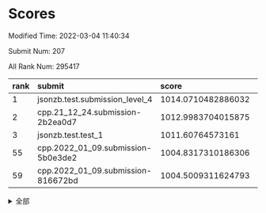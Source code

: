 # Scores

Modified Time: 2022-03-04 11:40:34

Submit Num: 207

All Rank Num: 295417

| rank |               submit               |       score        |       sigma        | pk_num |
| :--- | :--------------------------------- | :----------------- | :----------------- | :----- |
| 1    | jsonzb.test.submission_level_4     | 1014.0710482886032 | 0.8185979237067336 | 5711   |
| 2    | cpp.21_12_24.submission-2b2ea0d7   | 1012.9983704015875 | 0.8125795918264778 | 5710   |
| 3    | jsonzb.test.test_1                 | 1011.60764573161   | 0.7894334161200494 | 5700   |
| 55   | cpp.2022_01_09.submission-5b0e3de2 | 1004.8317310186306 | 0.7134041096692411 | 5711   |
| 59   | cpp.2022_01_09.submission-816672bd | 1004.5009311624793 | 0.7074204712778202 | 5712   |


<details>
<summary>全部</summary>

| rank |                 submit                 |       score        |       sigma        | pk_num |
| :--- | :------------------------------------- | :----------------- | :----------------- | :----- |
| 1    | jsonzb.test.submission_level_4         | 1014.0710482886032 | 0.8185979237067336 | 5711   |
| 2    | cpp.21_12_24.submission-2b2ea0d7       | 1012.9983704015875 | 0.8125795918264778 | 5710   |
| 3    | jsonzb.test.test_1                     | 1011.60764573161   | 0.7894334161200494 | 5700   |
| 4    | gobigger.level_3.submission_level_3_14 | 1011.5922503876578 | 0.7752048029504127 | 5709   |
| 5    | gobigger.level_3.submission_level_3_49 | 1011.5882440234307 | 0.7837179798810167 | 5708   |
| 6    | gobigger.level_3.submission_level_3_26 | 1011.4843703950177 | 0.7830553206812289 | 5710   |
| 7    | gobigger.level_3.submission_level_3_15 | 1011.4646856726207 | 0.7673943654077813 | 5714   |
| 8    | gobigger.level_3.submission_level_3_44 | 1011.2706607801116 | 0.7681462911948547 | 5708   |
| 9    | gobigger.level_3.submission_level_3_31 | 1011.2584584482614 | 0.7693342595505794 | 5707   |
| 10   | gobigger.level_3.submission_level_3_19 | 1011.201105401727  | 0.7579128915648874 | 5709   |
| 11   | gobigger.level_3.submission_level_3_2  | 1011.1670995759752 | 0.7568551705523793 | 5708   |
| 12   | gobigger.level_3.submission_level_3_46 | 1011.1628809127628 | 0.7692081868716688 | 5704   |
| 13   | gobigger.level_3.submission_level_3_10 | 1011.1245026466751 | 0.7567161839826515 | 5709   |
| 14   | gobigger.level_3.submission_level_3_27 | 1011.093048311774  | 0.7848594245101231 | 5710   |
| 15   | gobigger.level_3.submission_level_3_20 | 1010.7535171411172 | 0.757017493640638  | 5712   |
| 16   | gobigger.level_3.submission_level_3_29 | 1010.6689508778164 | 0.7724053373493831 | 5710   |
| 17   | gobigger.level_3.submission_level_3_45 | 1010.6402553471347 | 0.7976169556137626 | 5716   |
| 18   | gobigger.level_3.submission_level_3_3  | 1010.6370298406887 | 0.7311078152587414 | 5710   |
| 19   | gobigger.level_3.submission_level_3_30 | 1010.5363885716589 | 0.7415798012951197 | 5709   |
| 20   | gobigger.level_3.submission_level_3_40 | 1010.4926207368302 | 0.7553757643696376 | 5708   |
| 21   | gobigger.level_3.submission_level_3_8  | 1010.4820426218888 | 0.7674601815031777 | 5707   |
| 22   | gobigger.level_3.submission_level_3_4  | 1010.4379954191375 | 0.7563344923657497 | 5710   |
| 23   | gobigger.level_3.submission_level_3_37 | 1010.4245927754423 | 0.7457749519931224 | 5708   |
| 24   | gobigger.level_3.submission_level_3_41 | 1010.4148011745071 | 0.7600826911181632 | 5706   |
| 25   | gobigger.level_3.submission_level_3_24 | 1010.3570515342547 | 0.7653973040804416 | 5711   |
| 26   | gobigger.level_3.submission_level_3_0  | 1010.3073468121966 | 0.7678620219299408 | 5711   |
| 27   | gobigger.level_3.submission_level_3_12 | 1010.2975126176955 | 0.7697721016123505 | 5701   |
| 28   | gobigger.level_3.submission_level_3_6  | 1010.2928508952701 | 0.7575964554772382 | 5708   |
| 29   | gobigger.level_3.submission_level_3_28 | 1010.2499120882034 | 0.7701183457489307 | 5710   |
| 30   | gobigger.level_3.submission_level_3_16 | 1010.2139259334414 | 0.7475402010903228 | 5715   |
| 31   | gobigger.level_3.submission_level_3_33 | 1010.1702741190112 | 0.7840486083840832 | 5708   |
| 32   | gobigger.level_3.submission_level_3_34 | 1010.1650182483289 | 0.7699844231204973 | 5714   |
| 33   | gobigger.level_3.submission_level_3_25 | 1010.0356918843298 | 0.7364608704673733 | 5707   |
| 34   | gobigger.level_3.submission_level_3_38 | 1009.9949025865302 | 0.7463689800206349 | 5708   |
| 35   | gobigger.level_3.submission_level_3_32 | 1009.9650643261986 | 0.7629441225888342 | 5697   |
| 36   | gobigger.level_3.submission_level_3_47 | 1009.7909631630873 | 0.7450668570990745 | 5716   |
| 37   | gobigger.level_3.submission_level_3_7  | 1009.7074518221763 | 0.7507570227999669 | 5707   |
| 38   | gobigger.level_3.submission_level_3_43 | 1009.5982339667247 | 0.7587792424441686 | 5713   |
| 39   | gobigger.level_3.submission_level_3_21 | 1009.4282242924172 | 0.7407390869830451 | 5710   |
| 40   | gobigger.level_3.submission_level_3_1  | 1009.4201336095875 | 0.7512408231145866 | 5703   |
| 41   | gobigger.level_3.submission_level_3_18 | 1009.38987884473   | 0.777409698016313  | 5708   |
| 42   | gobigger.level_3.submission_level_3_5  | 1009.2251493718595 | 0.7752040976173115 | 5712   |
| 43   | gobigger.level_3.submission_level_3_22 | 1009.1765704485099 | 0.7645279975346287 | 5709   |
| 44   | gobigger.level_3.submission_level_3_42 | 1009.1477110044046 | 0.7644748336746165 | 5708   |
| 45   | gobigger.level_3.submission_level_3_39 | 1009.1461121094154 | 0.7350789596317315 | 5708   |
| 46   | gobigger.level_3.submission_level_3_13 | 1008.9786216619465 | 0.7582269788622742 | 5710   |
| 47   | gobigger.level_3.submission_level_3_35 | 1008.9545924548753 | 0.7853717035925591 | 5707   |
| 48   | gobigger.level_3.submission_level_3_17 | 1008.834386299694  | 0.7386868345162232 | 5713   |
| 49   | gobigger.level_3.submission_level_3_36 | 1008.4407431697259 | 0.7708778504240289 | 5706   |
| 50   | gobigger.level_3.submission_level_3_11 | 1008.3837599312388 | 0.7605551219089282 | 5711   |
| 51   | gobigger.level_3.submission_level_3_48 | 1007.5150140740329 | 0.7463771913485097 | 5705   |
| 52   | gobigger.level_3.submission_level_3_23 | 1007.2308851709813 | 0.7357188571120578 | 5712   |
| 53   | gobigger.level_3.submission_level_3_9  | 1007.0240876978493 | 0.7411208806332645 | 5708   |
| 54   | gobigger.level_1.submission_level_1_3  | 1004.9018632907869 | 0.7258965757987024 | 5707   |
| 55   | cpp.2022_01_09.submission-5b0e3de2     | 1004.8317310186306 | 0.7134041096692411 | 5711   |
| 56   | gobigger.level_1.submission_level_1_43 | 1004.6867571289059 | 0.7214983858735656 | 5713   |
| 57   | gobigger.level_1.submission_level_1_11 | 1004.60208081378   | 0.7221718980599575 | 5710   |
| 58   | gobigger.level_1.submission_level_1_8  | 1004.5158132130921 | 0.7180114874346997 | 5710   |
| 59   | cpp.2022_01_09.submission-816672bd     | 1004.5009311624793 | 0.7074204712778202 | 5712   |
| 60   | gobigger.level_1.submission_level_1_24 | 1004.3818215460319 | 0.7218509990822639 | 5712   |
| 61   | gobigger.level_1.submission_level_1_27 | 1004.378093046446  | 0.7171453710203687 | 5711   |
| 62   | gobigger.level_1.submission_level_1_47 | 1004.2879693596323 | 0.7282511276843182 | 5706   |
| 63   | gobigger.level_1.submission_level_1_16 | 1004.2708271744954 | 0.725208497380077  | 5706   |
| 64   | gobigger.level_1.submission_level_1_32 | 1004.2641492550047 | 0.7121056585435075 | 5707   |
| 65   | gobigger.level_1.submission_level_1_9  | 1004.2362541566748 | 0.7133196393190131 | 5704   |
| 66   | gobigger.level_1.submission_level_1_13 | 1004.0057413260857 | 0.7150680773263038 | 5709   |
| 67   | gobigger.level_1.submission_level_1_39 | 1003.9872664050124 | 0.7014650994979171 | 5709   |
| 68   | gobigger.level_1.submission_level_1_15 | 1003.9868573862192 | 0.7139948269922326 | 5717   |
| 69   | gobigger.level_1.submission_level_1_40 | 1003.9677157187296 | 0.728344644432882  | 5709   |
| 70   | gobigger.level_1.submission_level_1_28 | 1003.9533543503695 | 0.7134873443723609 | 5713   |
| 71   | gobigger.level_1.submission_level_1_12 | 1003.7497726900834 | 0.7243151555036285 | 5709   |
| 72   | gobigger.level_1.submission_level_1_21 | 1003.7213695830518 | 0.720339937049616  | 5712   |
| 73   | gobigger.level_1.submission_level_1_46 | 1003.6814468422021 | 0.711615754845664  | 5708   |
| 74   | gobigger.level_1.submission_level_1_45 | 1003.6732305776799 | 0.7187263034489538 | 5703   |
| 75   | gobigger.level_1.submission_level_1_44 | 1003.4974291507586 | 0.7143458028882975 | 5710   |
| 76   | gobigger.level_1.submission_level_1_38 | 1003.4797651149113 | 0.7113620180350516 | 5710   |
| 77   | gobigger.level_1.submission_level_1_29 | 1003.3648946179505 | 0.7230367851287073 | 5702   |
| 78   | gobigger.level_1.submission_level_1_14 | 1003.354497515594  | 0.7149831704694228 | 5708   |
| 79   | gobigger.level_1.submission_level_1_34 | 1003.296141537534  | 0.703273151895713  | 5708   |
| 80   | gobigger.level_1.submission_level_1_0  | 1003.1946419074998 | 0.7204024649364809 | 5711   |
| 81   | gobigger.level_1.submission_level_1_20 | 1003.1643607587395 | 0.7214483145932742 | 5711   |
| 82   | gobigger.level_1.submission_level_1_10 | 1003.1349468331698 | 0.7163754486745837 | 5711   |
| 83   | gobigger.level_1.submission_level_1_5  | 1003.0534551422563 | 0.7254081510698875 | 5707   |
| 84   | gobigger.level_1.submission_level_1_49 | 1002.9855931888335 | 0.7191845163868937 | 5704   |
| 85   | gobigger.level_1.submission_level_1_4  | 1002.9422512768664 | 0.7068168335322312 | 5709   |
| 86   | gobigger.level_1.submission_level_1_17 | 1002.9157713899104 | 0.7076691499092265 | 5707   |
| 87   | gobigger.level_1.submission_level_1_6  | 1002.8932827174593 | 0.7118492672393751 | 5709   |
| 88   | gobigger.level_1.submission_level_1_42 | 1002.8434362645297 | 0.709982171202689  | 5706   |
| 89   | gobigger.level_1.submission_level_1_35 | 1002.7940813655968 | 0.6965778050744231 | 5706   |
| 90   | gobigger.level_1.submission_level_1_19 | 1002.7560144778504 | 0.7101816280113444 | 5708   |
| 91   | gobigger.level_1.submission_level_1_23 | 1002.6937942716328 | 0.7199000786059887 | 5706   |
| 92   | gobigger.level_1.submission_level_1_26 | 1002.6915573962567 | 0.718524751187855  | 5708   |
| 93   | gobigger.level_1.submission_level_1_18 | 1002.6414003477784 | 0.7107981650899118 | 5711   |
| 94   | gobigger.level_1.submission_level_1_25 | 1002.6120644061649 | 0.7119503198835971 | 5710   |
| 95   | gobigger.level_1.submission_level_1_37 | 1002.5399019379159 | 0.7196389235669084 | 5706   |
| 96   | gobigger.level_1.submission_level_1_1  | 1002.5146536938312 | 0.7071657143750205 | 5705   |
| 97   | gobigger.level_1.submission_level_1_22 | 1002.5014049366766 | 0.7079129295424811 | 5709   |
| 98   | gobigger.level_1.submission_level_1_31 | 1002.4718479520795 | 0.7113617720414604 | 5699   |
| 99   | gobigger.level_1.submission_level_1_33 | 1002.4675107082678 | 0.7073844104792812 | 5712   |
| 100  | gobigger.level_1.submission_level_1_7  | 1002.4228281248389 | 0.7177182309996614 | 5710   |
| 101  | gobigger.level_1.submission_level_1_48 | 1002.389489581936  | 0.7100462460007424 | 5710   |
| 102  | gobigger.level_1.submission_level_1_36 | 1002.2394386739687 | 0.7070086784577891 | 5713   |
| 103  | gobigger.level_1.submission_level_1_2  | 1002.0683428793504 | 0.7188574471905879 | 5716   |
| 104  | gobigger.level_1.submission_level_1_41 | 1001.8891642220455 | 0.7116139580921831 | 5710   |
| 105  | gobigger.level_1.submission_level_1_30 | 1001.5298849073847 | 0.7028868523279277 | 5710   |
| 106  | gobigger.random.submission_random_10   | 997.6912238401521  | 0.7129200922762402 | 5710   |
| 107  | gobigger.random.submission_random_45   | 997.5601542217801  | 0.7065310176890817 | 5706   |
| 108  | gobigger.random.submission_random_26   | 997.4155389508476  | 0.7097902263575251 | 5709   |
| 109  | gobigger.random.submission_random_35   | 997.0765144975035  | 0.6998198056053938 | 5711   |
| 110  | gobigger.random.submission_random_5    | 996.9458238380369  | 0.7199888019948374 | 5711   |
| 111  | gobigger.random.submission_random_48   | 996.9137303095475  | 0.7144142813298089 | 5711   |
| 112  | gobigger.random.submission_random_33   | 996.8239926547881  | 0.703369392390112  | 5708   |
| 113  | gobigger.random.submission_random_37   | 996.7368198271436  | 0.7166177148926145 | 5707   |
| 114  | gobigger.random.submission_random_38   | 996.6772021103711  | 0.731838411190847  | 5711   |
| 115  | gobigger.random.submission_random_24   | 996.667971637899   | 0.7057747148842326 | 5707   |
| 116  | gobigger.random.submission_random_40   | 996.5920812277757  | 0.7053391909666287 | 5709   |
| 117  | gobigger.random.submission_random_27   | 996.5750545668832  | 0.7203125515158152 | 5709   |
| 118  | gobigger.random.submission_random_25   | 996.5051780613888  | 0.7073636294309951 | 5707   |
| 119  | gobigger.random.submission_random_4    | 996.4740117745702  | 0.7112524667227398 | 5710   |
| 120  | gobigger.random.submission_random_30   | 996.4627472032014  | 0.7165342630492503 | 5708   |
| 121  | gobigger.random.submission_random_23   | 996.4489025156394  | 0.7179492374649088 | 5704   |
| 122  | gobigger.random.submission_random_16   | 996.409732801367   | 0.695106090220232  | 5708   |
| 123  | gobigger.random.submission_random_20   | 996.3941567292676  | 0.7166297779038286 | 5713   |
| 124  | gobigger.random.submission_random_1    | 996.2991038888549  | 0.7133451520287255 | 5708   |
| 125  | gobigger.random.submission_random_41   | 996.2510161999197  | 0.7046012885151897 | 5709   |
| 126  | gobigger.random.submission_random_47   | 996.1149887796026  | 0.7213629166479424 | 5712   |
| 127  | gobigger.random.submission_random_28   | 996.1039671825622  | 0.7042481059337002 | 5706   |
| 128  | gobigger.random.submission_random_9    | 996.0987719662029  | 0.7070493644517098 | 5706   |
| 129  | gobigger.random.submission_random_21   | 996.096605439261   | 0.7203349791032898 | 5708   |
| 130  | gobigger.random.submission_random_44   | 996.0299382839167  | 0.7180529016863473 | 5704   |
| 131  | gobigger.random.submission_random_17   | 996.0146887828921  | 0.7071526516558339 | 5707   |
| 132  | gobigger.random.submission_random_15   | 996.007482970695   | 0.7141365424691221 | 5712   |
| 133  | gobigger.random.submission_random_22   | 995.9909173009366  | 0.7111329725222117 | 5707   |
| 134  | gobigger.random.submission_random_8    | 995.9659972847428  | 0.7139673464452717 | 5709   |
| 135  | gobigger.random.submission_random_11   | 995.961813637622   | 0.7233139114411349 | 5703   |
| 136  | gobigger.random.submission_random_34   | 995.8714053918322  | 0.716942172982775  | 5711   |
| 137  | gobigger.random.submission_random_43   | 995.8340291175008  | 0.7222154829134869 | 5706   |
| 138  | gobigger.random.submission_random_6    | 995.7419104739452  | 0.715147509474954  | 5705   |
| 139  | gobigger.random.submission_random_7    | 995.7302142614252  | 0.7205062651903181 | 5710   |
| 140  | gobigger.random.submission_random_12   | 995.6435292270968  | 0.7148910726706801 | 5705   |
| 141  | gobigger.random.submission_random_2    | 995.6055876501314  | 0.7123523555386145 | 5707   |
| 142  | gobigger.random.submission_random_32   | 995.5612986073028  | 0.7166441970214146 | 5712   |
| 143  | gobigger.random.submission_random_3    | 995.45255244411    | 0.7171055985027688 | 5707   |
| 144  | gobigger.random.submission_random_46   | 995.3695122036452  | 0.709675348296941  | 5708   |
| 145  | gobigger.random.submission_random_29   | 995.3636216258791  | 0.71037693867786   | 5713   |
| 146  | gobigger.random.submission_random_39   | 995.3396803208944  | 0.696689194406921  | 5709   |
| 147  | gobigger.random.submission_random_14   | 995.3051352598839  | 0.7183363434807853 | 5709   |
| 148  | gobigger.random.submission_random_42   | 995.2909126104081  | 0.7163942696923461 | 5711   |
| 149  | gobigger.random.submission_random_36   | 995.2701204518072  | 0.7014032135795928 | 5708   |
| 150  | gobigger.random.submission_random_18   | 995.2540595665782  | 0.7023708521421422 | 5707   |
| 151  | gobigger.random.submission_random_31   | 995.1670831334644  | 0.7221565549393523 | 5707   |
| 152  | gobigger.random.submission_random_13   | 995.0892015276503  | 0.724449981643692  | 5707   |
| 153  | gobigger.level_2.submission_level_2_39 | 994.9923900951712  | 0.7297613354094191 | 5707   |
| 154  | gobigger.random.submission_random_19   | 994.952070242788   | 0.7129603389910326 | 5708   |
| 155  | gobigger.random.submission_random_49   | 994.862571832482   | 0.7123235482265214 | 5710   |
| 156  | gobigger.random.submission_random_0    | 994.7016759542165  | 0.7467711429523806 | 5707   |
| 157  | gobigger.level_2.submission_level_2_20 | 993.703757701031   | 0.7379199185162566 | 5711   |
| 158  | gobigger.level_2.submission_level_2_1  | 993.3222576043693  | 0.7331591270161799 | 5707   |
| 159  | gobigger.level_2.submission_level_2_28 | 993.2818972987723  | 0.7269224931003027 | 5706   |
| 160  | gobigger.level_2.submission_level_2_23 | 993.2739409472497  | 0.7330324369227681 | 5710   |
| 161  | gobigger.level_2.submission_level_2_38 | 993.07687591283    | 0.7311631718923935 | 5711   |
| 162  | gobigger.level_2.submission_level_2_33 | 993.0205915218603  | 0.7366669172432839 | 5707   |
| 163  | gobigger.level_2.submission_level_2_11 | 992.9321642161015  | 0.7504368118947764 | 5709   |
| 164  | gobigger.level_2.submission_level_2_35 | 992.8864944038365  | 0.7456917898377272 | 5706   |
| 165  | gobigger.level_2.submission_level_2_17 | 992.8636646361347  | 0.752059949562701  | 5707   |
| 166  | gobigger.level_2.submission_level_2_40 | 992.6585818659827  | 0.7382897413367772 | 5707   |
| 167  | gobigger.level_2.submission_level_2_29 | 992.6576284796779  | 0.7365173083572775 | 5710   |
| 168  | gobigger.level_2.submission_level_2_48 | 992.6486372141231  | 0.7524169401113898 | 5708   |
| 169  | gobigger.level_2.submission_level_2_21 | 992.6125751489965  | 0.750582909207272  | 5706   |
| 170  | gobigger.level_2.submission_level_2_31 | 992.6077094612601  | 0.7403043632939897 | 5711   |
| 171  | gobigger.level_2.submission_level_2_7  | 992.5792899299831  | 0.747951926363466  | 5710   |
| 172  | gobigger.level_2.submission_level_2_0  | 992.5374348101847  | 0.7346044579788065 | 5710   |
| 173  | gobigger.level_2.submission_level_2_19 | 992.4672506713731  | 0.7336994574563115 | 5711   |
| 174  | gobigger.level_2.submission_level_2_22 | 992.3926413593044  | 0.763673911624307  | 5701   |
| 175  | gobigger.level_2.submission_level_2_49 | 992.2268618913731  | 0.7620838954964314 | 5711   |
| 176  | gobigger.level_2.submission_level_2_44 | 992.2000087010874  | 0.7542367988645542 | 5710   |
| 177  | gobigger.level_2.submission_level_2_36 | 992.0080428637331  | 0.770202144994318  | 5710   |
| 178  | gobigger.level_2.submission_level_2_34 | 991.8093903316123  | 0.7444948503256184 | 5710   |
| 179  | gobigger.level_2.submission_level_2_14 | 991.7395646631062  | 0.7566928683584292 | 5713   |
| 180  | gobigger.level_2.submission_level_2_32 | 991.6676717867236  | 0.7583654050607039 | 5704   |
| 181  | gobigger.level_2.submission_level_2_24 | 991.6339650197535  | 0.7426059032725129 | 5710   |
| 182  | gobigger.level_2.submission_level_2_47 | 991.5858053356611  | 0.7338995272662963 | 5710   |
| 183  | gobigger.level_2.submission_level_2_12 | 991.5524384045442  | 0.7537977939614308 | 5711   |
| 184  | gobigger.level_2.submission_level_2_18 | 991.5486052548564  | 0.751138126154479  | 5708   |
| 185  | gobigger.level_2.submission_level_2_25 | 991.5394849972856  | 0.7495652945432721 | 5709   |
| 186  | gobigger.level_2.submission_level_2_6  | 991.499121636092   | 0.7642618363565511 | 5709   |
| 187  | gobigger.level_2.submission_level_2_8  | 991.4908554580364  | 0.771428580819168  | 5711   |
| 188  | gobigger.level_2.submission_level_2_45 | 991.4797525125012  | 0.7390334513958257 | 5703   |
| 189  | gobigger.level_2.submission_level_2_13 | 991.3477147234291  | 0.7515092888969057 | 5709   |
| 190  | gobigger.level_2.submission_level_2_16 | 991.2883438014806  | 0.7638351439934415 | 5705   |
| 191  | gobigger.level_2.submission_level_2_46 | 991.2860741146501  | 0.7630642985045939 | 5707   |
| 192  | gobigger.level_2.submission_level_2_26 | 991.2434423774121  | 0.7654231656480678 | 5704   |
| 193  | gobigger.level_2.submission_level_2_9  | 991.175233436012   | 0.7640299309946946 | 5710   |
| 194  | gobigger.level_2.submission_level_2_27 | 991.1716983349827  | 0.757474020687935  | 5704   |
| 195  | gobigger.level_2.submission_level_2_2  | 991.1655322381711  | 0.7412234001745509 | 5707   |
| 196  | gobigger.level_2.submission_level_2_37 | 991.1216089104931  | 0.741243345649514  | 5708   |
| 197  | gobigger.level_2.submission_level_2_15 | 991.082435188113   | 0.7691792629977938 | 5707   |
| 198  | gobigger.level_2.submission_level_2_4  | 991.0739509037048  | 0.7454236604868172 | 5708   |
| 199  | gobigger.level_2.submission_level_2_41 | 990.9698926441599  | 0.7544720375488106 | 5707   |
| 200  | gobigger.level_2.submission_level_2_5  | 990.8885361784215  | 0.7951783255054272 | 5709   |
| 201  | gobigger.level_2.submission_level_2_10 | 990.6763737442319  | 0.7567127439917003 | 5708   |
| 202  | gobigger.level_2.submission_level_2_43 | 990.5675632495702  | 0.773115731936108  | 5710   |
| 203  | gobigger.level_2.submission_level_2_3  | 990.3146517081178  | 0.7567602218002075 | 5706   |
| 204  | gobigger.level_2.submission_level_2_30 | 989.8892224529511  | 0.7865065966388365 | 5709   |
| 205  | gobigger.level_2.submission_level_2_42 | 989.8315663591741  | 0.7595342443789936 | 5709   |
| 206  | gobigger.none.submission_none_0        | 979.8784590382436  | 1.192694297836823  | 5710   |
| 207  | gobigger.none.submission_none_1        | 975.4635941562293  | 1.5592106617281067 | 5704   |

</details>